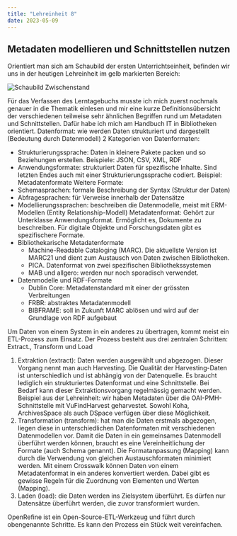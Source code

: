 ```yaml
---
title: "Lehreinheit 8"
date: 2023-05-09
---
```


## Metadaten modellieren und Schnittstellen nutzen

Orientiert man sich am Schaubild der ersten Unterrichtseinheit, befinden wir uns in der heutigen Lehreinheit im gelb markierten Bereich: 

![Schaubild Zwischenstand](https://github.com/tanjastad/BAIN-Lerntagebuch/assets/125452743/3ab949ff-d851-4353-955e-ae7c12b7b219)

Für das Verfassen des Lerntagebuchs musste ich mich zuerst nochmals genauer in die Thematik einlesen und mir eine kurze Definitionsübersicht der verschiedenen teilweise sehr ähnlichen Begriffen rund um Metadaten und Schnittstellen. Dafür habe ich mich am Handbuch IT in Bibliotheken orientiert. 
Datenformat: wie werden Daten strukturiert und dargestellt (Bedeutung durch Datenmodell)
2 Kategorien von Datenformaten:
* Strukturierungssprache: Daten in kleinere Pakete packen und so Beziehungen erstellen. Beispiele: JSON, CSV, XML, RDF
* Anwendungsformate: strukturiert Daten für spezifische Inhalte. Sind letzten Endes auch mit einer Strukturierungssprache codiert. Beispiel: Metadatenformate
Weitere Formate: 
* Schemasprachen: formale Beschreibung der Syntax (Struktur der Daten)
* Abfragesprachen: für Verweise innerhalb der Datensätze
* Modellierungssprachen: beschreiben die Datenmodelle, meist mit ERM-Modellen (Entity Relationship-Modell)
Metadatenformat: Gehört zur Unterklasse Anwendungsformat. Ermöglicht es, Dokumente zu beschreiben. Für digitale Objekte und Forschungsdaten gibt es spezifischere Formate. 
* Bibliothekarische Metadatenformate
  *  Machine-Readable Cataloging (MARC). Die aktuellste Version ist MARC21 und dient zum Austausch von Daten zwischen Bibliotheken. 
  *  PICA. Datenformat von zwei spezifischen Bibliothekssystemen
  *  MAB und allgero: werden nur noch sporadisch verwendet. 
* Datenmodelle und RDF-Formate
  * Dublin Core: Metadatenstandard mit einer der grössten Verbreitungen
  * FRBR: abstraktes Metadatenmodell
  * BIBFRAME: soll in Zukunft MARC ablösen und wird auf der Grundlage von RDF aufgebaut

Um Daten von einem System in ein anderes zu übertragen, kommt meist ein ETL-Prozess zum Einsatz. Der Prozess besteht aus drei zentralen Schritten: Extract., Transform und Load
1)	Extraktion (extract): Daten werden ausgewählt und abgezogen. Dieser Vorgang nennt man auch Harvesting. Die Qualität der Harvesting-Daten ist unterschiedlich und ist abhängig von der Datenquelle. Es braucht lediglich ein strukturiertes Datenformat und eine Schnittstelle. Bei Bedarf kann dieser Extraktionsvorgang regelmässig gemacht werden. 
Beispiel aus der Lehreinheit: wir haben Metadaten über die OAI-PMH-Schnittstelle mit VuFindHarvest geharvestet. Sowohl Koha, ArchivesSpace als auch DSpace verfügen über diese Möglichkeit. 
2)	Transformation (transform): hat man die Daten erstmals abgezogen, liegen diese in unterschiedlichen Datenformaten mit verschiedenen Datenmodellen vor. Damit die Daten in ein gemeinsames Datenmodell überführt werden können, braucht es eine Vereinheitlichung der Formate (auch Schema genannt). Die Formatanpassung (Mapping) kann durch die Verwendung von gleichen Austauschformaten minimiert werden.
Mit einem Crosswalk können Daten von einem Metadatenformat in ein anderes konvertiert werden. Dabei gibt es gewisse Regeln für die Zuordnung von Elementen und Werten (Mapping). 
3)	Laden (load): die Daten werden ins Zielsystem überführt. Es dürfen nur Datensätze überführt werden, die zuvor transformiert wurden. 

OpenRefine ist ein Open-Source-ETL-Werkzeug und führt durch obengenannte Schritte. Es kann den Prozess ein Stück weit vereinfachen. 



